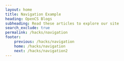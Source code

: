 ```yaml
---
layout: home 
title: Navigation Example
heading: OpenCS Blogs
subheading: Read these articles to explore our site
search_exclude: true
permalink: /hacks/navigation
footer: 
    previous: /hacks/navigation
    home: /hacks/navigation
    next: /hacks/navigation2
---
```

